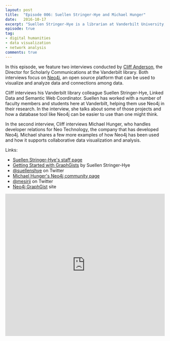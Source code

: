 ```yaml
---
layout: post
title:  "Episode 006: Suellen Stringer-Hye and Michael Hunger"
date:   2016-10-17
excerpt: "Suellen Stringer-Hye is a librarian at Vanderbilt University, and Michael Hunger handles developer relations for Neo Technology."
episode: true
tag:
- digital humanities
- data visualization
- network analysis
comments: true
---
```


In this episode, we feature two interviews conducted by [Cliff Anderson](http://library.vanderbilt.edu/scholarly/), the Director for Scholarly Communications at the Vanderbilt library.  Both interviews focus on [Neo4j](https://neo4j.com/), an open source platform that can be used to visualize and analyze data and connections among data.

Cliff interviews his Vanderbilt library colleague Suellen Stringer-Hye, Linked Data and Semantic Web Coordinator.  Suellen has worked with a number of faculty members and students here at Vanderbilt, helping them use Neo4j in their research.  In the interview, she talks about some of those projects and how a database tool like Neo4j can be easier to use than one might think.

In the second interview, Cliff interviews Michael Hunger, who handles developer relations for Neo Technology, the company that has developed Neo4j.  Michael shares a few more examples of how Neo4j has been used and how it supports collaborative data visualization and analysis.

Links:

* [Suellen Stringer-Hye's staff page](http://www.library.vanderbilt.edu/staffmember.php?staff_id=140)
* [Getting Started with GraphGists](http://heardlibrary.github.io/workshops/edtech/2016/06/01/graphgists.html) by Suellen Stringer-Hye
* [@suellenshye](http://twitter.com/suellenshye) on Twitter
* [Michael Hunger's Neo4j community page](https://neo4j.com/blog/contributor/michael-hunger/)
* [@mesirii](http://twitter.com/mesirii) on Twitter
* [Neo4j GraphGist](https://neo4j.com/graphgists/) site

<iframe width="100%" height="450" scrolling="no" frameborder="no" src="https://w.soundcloud.com/player/?url=https%3A//api.soundcloud.com/tracks/287375035%3Fsecret_token%3Ds-UoaLF&amp;auto_play=false&amp;hide_related=false&amp;show_comments=true&amp;show_user=true&amp;show_reposts=false&amp;visual=true"></iframe>
